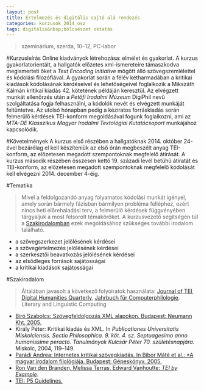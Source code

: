```yaml
---
layout: post
title: Értelmezés és digitális sajtó alá rendezés
categories: kurzusok_2014_osz
tags: digitális&nbsp;bölcsészet oktatás
---
```


> szeminárium, szerda, 10–12, PC-labor

#Kurzusleírás
Online kiadványok létrehozása: elmélet és gyakorlat. A kurzus gyakorlatorientált, a hallgatók előzetes xml-ismereteire támaszkodva megismerteti őket a *Text Encoding Initiative* mögött álló szövegszemlélettel és kódolási filozófiával. A gyakorlat során a félév kétharmadában a kritikai kiadások kódolásának kérdéseivel és lehetőségeivel foglalkozik a Mikszáth Kálmán kritikai kiadás 42. kötetének példáján keresztül. Az elvégzett munkát ellenőrzés után a *Petőfi Irodalmi Múzeum* DigiPhil nevű szolgáltatása fogja felhasználni, a kódolók nevét és elvégzett munkáját feltüntetve. Az utolsó hónapban pedig a kéziratos forráskiadás során felmerülő kérdések TEI-konform megoldásával fogunk foglalkozni, ami az *MTA-DE Klasszikus Magyar Irodalmi Textológiai Kutatócsoport* munkájához kapcsolódik.

#Követelmények
A kurzus első részében a hallgatóknak 2014. október 24-ével bezárólag el kell készíteniük az első órán megbeszélt anyag TEI-konform, az előzetesen megadott szempontoknak megfelelő átírását. A kurzus második részében összesen kettő 19. századi levél betűhű átiratát és TEI-konform, az előzetesen megadott szempontoknak megfelelő kódolását kell elvégezni 2014. december 4-éig.

#Tematika
> Mivel a feldolgozandó anyag folyamatos kódolási munkát igényel, amely során bármely fázisban bármilyen probléma felléphez, ezért nincs heti előrehaladási terv, a felmerülő kérdések függvényében tárgyaljuk a most felsorolt témaköröket. A kurzusvezető segítségén túl a [Szakirodalomban](#szakirodalom) ezek megoldásához szükséges további irodalom található. 

- a szövegszerkezet jelölésének kérdései
- a szövegértelmezés jelölésének kérdései
- a szerkesztői beavatkozás jelölésének kérdései
- az elsődleges források sajátosságai
- a kritikai kiadások sajátosságai

#Szakirodalom
> Általában javasolt a következő folyóiratok használata: [Journal of TEI](http://journal.tei-c.org/journal/index), [Digital Humanities Quarterly](http://www.digitalhumanities.org/dhq/), [Jahrbuch für Computerphilologie](http://www.computerphilologie.de/), Literary and Linguistic Computing

- [Bíró Szabolcs: Szövegfeldolgozás XML alapokon. Budapest: Neumann Kht. 2005.](http://www.tankonyvtar.hu/en/tartalom/tkt/szovegfeldolgozas-xml/index.html)
- Király Péter: Kritikai kiadás és XML. In *Publicationes Universitatis Miskolciensis. Sectio Philosophica. 9. köt. 4. sz. Septuagesimo anno humanissime peracto. Tanulmányok Kulcsár Péter 70. születésnapjára.* Miskolc, 2004, 119–149.
- [Parádi Andrea: Internetes kritikai szövegkiadás. In Bíbor Máté et al.: *A magyar irodalom filológiája. Budapest: Gépeskönyv. 2005.](http://www.tankonyvtar.hu/hu/tartalom/tkt/magyar-irodalom/ch13.html)
- [Ron Van den Branden, Melissa Terras, Edward Vanhoutte: *TEI by Example*](http://teibyexample.com).
- [TEI: P5 Guidelines.](http://www.tei-c.org/release/doc/tei-p5-doc/en/html/)

